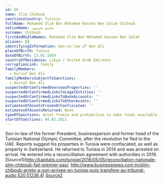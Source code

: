 ```yaml
---
id: 69
name: Slim Chiboub
sanctionsCountry: Tunisia
fullName: Mohamed Slim Ben Mohamed Hassen Ben Salah Chiboub
nativeName: سليم شيبوب
surname: Chiboub
firstAndMidleNames: Mohamed Slim Ben Mohamed Hassen Ben Salah
aliases: []
identifyingInformation: Son-in-law of Ben Ali
placeOfBirth: Tunisa
dateOfBirth: 13.01.1959
countryOfResidence: Libya / United Arab Emirates
corruptionLink: family
familyMembers:
  - Dorsaf Ben Ali
familyMembersSubjectToSanctions:
  - Dorsaf Ben Ali
suspectedOrConfirmedOverseasProperties: ''
suspectedOrConfirmedLinksToLegalEntities: ''
suspectedOrConfirmedLinksToBankAccounts: ''
suspectedOrConfirmedLinksToOtherAssets: ''
estimatesOfAssetsFrozenOrConfiscated: ''
estimatesOfAssetsReturned: None
typeOfSanctions: Asset freeze and prohibition to make funds available
startOfSanctions: 04.02.2011
---
```

Son-in-law of the former President, businessperson and former head of the 
Tunisian National Olympic Committee, after the revolution he fled to the UAE. 
Reports suggest his properties in Tunisia were confiscated, as well as property 
in Switzerland. He returned to Tunisia in 2014 and was arrested on arrival. He 
entered into a reconcilliation agreement with authorities in 2016. 
[Source1](http://kapitalis.com/tunisie/2016/05/05/reconciliation-nationale-slim-chiboub-fait-premier-pas/, 
http://www.businessnews.com.tn/slim-chiboub-arrete-a-son-arrivee-en-tunisie-puis-transfere-au-tribunal-audio,520,51236,4) 
[Source2](https://www.jeuneafrique.com/mag/586420/politique/tunisie-que-devient-slim-chiboub/) 
